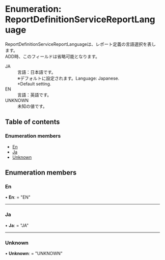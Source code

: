 # Enumeration: ReportDefinitionServiceReportLanguage


<div lang=\"ja\">ReportDefinitionServiceReportLanguageは、レポート定義の言語選択を表します。<br> ADD時、このフィールドは省略可能となります。</div>  <dl class=term>   <dt class=\"term__item\">JA</dt>   <dd class=\"term__desc\"><span lang=\"ja\">言語：日本語です。<br>※デフォルトに設定されます。</span><span lang=\"en\">Language: Japanese.<br> *Default setting.</span></dd>   <dt class=\"term__item\">EN</dt>   <dd class=\"term__desc\"><span lang=\"ja\">言語：英語です。</span></dd>   <dt class=\"term__item\">UNKNOWN</dt>   <dd class=\"term__desc\"><span lang=\"ja\">未知の値です。</span></dd> </dl>

## Table of contents

### Enumeration members

- [En](reportdefinitionservicereportlanguage.md#en)
- [Ja](reportdefinitionservicereportlanguage.md#ja)
- [Unknown](reportdefinitionservicereportlanguage.md#unknown)

## Enumeration members

### En

• **En**: = "EN"

___

### Ja

• **Ja**: = "JA"

___

### Unknown

• **Unknown**: = "UNKNOWN"
